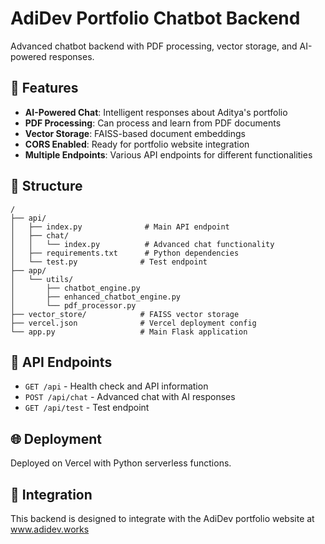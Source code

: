# AdiDev Portfolio Chatbot Backend

Advanced chatbot backend with PDF processing, vector storage, and AI-powered responses.

## 🚀 Features

- **AI-Powered Chat**: Intelligent responses about Aditya's portfolio
- **PDF Processing**: Can process and learn from PDF documents
- **Vector Storage**: FAISS-based document embeddings
- **CORS Enabled**: Ready for portfolio website integration
- **Multiple Endpoints**: Various API endpoints for different functionalities

## 📁 Structure

```
/
├── api/
│   ├── index.py              # Main API endpoint
│   ├── chat/
│   │   └── index.py          # Advanced chat functionality
│   ├── requirements.txt      # Python dependencies
│   └── test.py              # Test endpoint
├── app/
│   └── utils/
│       ├── chatbot_engine.py
│       ├── enhanced_chatbot_engine.py
│       └── pdf_processor.py
├── vector_store/            # FAISS vector storage
├── vercel.json              # Vercel deployment config
└── app.py                   # Main Flask application
```

## 🔧 API Endpoints

- `GET /api` - Health check and API information
- `POST /api/chat` - Advanced chat with AI responses
- `GET /api/test` - Test endpoint

## 🌐 Deployment

Deployed on Vercel with Python serverless functions.

## 🔗 Integration

This backend is designed to integrate with the AdiDev portfolio website at www.adidev.works
